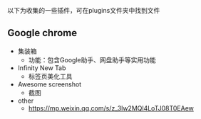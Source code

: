 以下为收集的一些插件，可在plugins文件夹中找到文件

## Google chrome

* 集装箱
  * 功能：包含Google助手、网盘助手等实用功能
* Infinity New Tab
  * 标签页美化工具
* Awesome screenshot
  * 截图
* other
  * https://mp.weixin.qq.com/s/z_3lw2MQl4LoTJ08T0EAew

